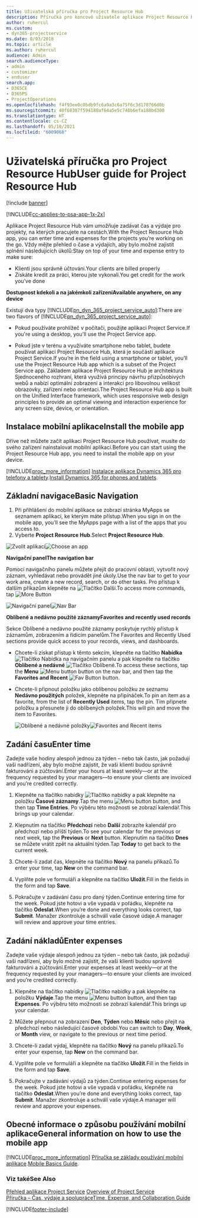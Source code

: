 ```yaml
---
title: Uživatelská příručka pro Project Resource Hub
description: Příručka pro koncové uživatele aplikace Project Resource Hub for Project Service
author: ruhercul
ms.custom:
- dyn365-projectservice
ms.date: 8/03/2018
ms.topic: article
ms.author: ruhercul
audience: Admin
search.audienceType:
- admin
- customizer
- enduser
search.app:
- D365CE
- D365PS
- ProjectOperations
ms.openlocfilehash: f4f93ee0c0bdb9fc6a9a3c6a75f6c3d178766d0b
ms.sourcegitcommit: 40f68387f594180af64a5e5c748b6efa188bd300
ms.translationtype: HT
ms.contentlocale: cs-CZ
ms.lasthandoff: 05/10/2021
ms.locfileid: "6009068"
---
```

# <a name="user-guide-for-project-resource-hub"></a><span data-ttu-id="a82cf-103">Uživatelská příručka pro Project Resource Hub</span><span class="sxs-lookup"><span data-stu-id="a82cf-103">User guide for Project Resource Hub</span></span>

[!include [banner](../includes/psa-now-project-operations.md)]

[!INCLUDE[cc-applies-to-psa-app-1x-2x](../includes/cc-applies-to-psa-app-1x-2x.md)]

<span data-ttu-id="a82cf-104">Aplikace Project Resource Hub vám umožňuje zadávat čas a výdaje pro projekty, na kterých pracujete na cestách.</span><span class="sxs-lookup"><span data-stu-id="a82cf-104">With the Project Resource Hub app, you can enter time and expenses for the projects you’re working on the go.</span></span> <span data-ttu-id="a82cf-105">Vždy mějte přehled o čase a výdajích, aby bylo možné zajistit splnění následujících úkolů:</span><span class="sxs-lookup"><span data-stu-id="a82cf-105">Stay on top of your time and expense entry to make sure:</span></span>

- <span data-ttu-id="a82cf-106">Klienti jsou správně účtováni.</span><span class="sxs-lookup"><span data-stu-id="a82cf-106">Your clients are billed properly</span></span>
- <span data-ttu-id="a82cf-107">Získáte kredit za práci, kterou jste vykonali.</span><span class="sxs-lookup"><span data-stu-id="a82cf-107">You get credit for the work you’ve done</span></span>

<span data-ttu-id="a82cf-108">**Dostupnost kdekoli a na jakémkoli zařízení**</span><span class="sxs-lookup"><span data-stu-id="a82cf-108">**Available anywhere, on any device**</span></span>

<span data-ttu-id="a82cf-109">Existují dva typy [!INCLUDE[pn_dyn_365_project_service_auto](../includes/pn-dyn-365-project-service-auto.md)]:</span><span class="sxs-lookup"><span data-stu-id="a82cf-109">There are two flavors of [!INCLUDE[pn_dyn_365_project_service_auto](../includes/pn-dyn-365-project-service-auto.md)]:</span></span> 

- <span data-ttu-id="a82cf-110">Pokud používáte prohlížeč v počítači, použijte aplikaci Project Service.</span><span class="sxs-lookup"><span data-stu-id="a82cf-110">If you're using a desktop, you'll use the Project Service app.</span></span> 

- <span data-ttu-id="a82cf-111">Pokud jste v terénu a využíváte smartphone nebo tablet, budete používat aplikaci Project Resource Hub, která je součástí aplikace Project Service.</span><span class="sxs-lookup"><span data-stu-id="a82cf-111">If you’re in the field using a smartphone or tablet, you’ll use the Project Resource Hub app which is a subset of the Project Service  app.</span></span> <span data-ttu-id="a82cf-112">Základem aplikace Project Resource Hub je architektura Sjednoceného rozhraní, která využívá principy návrhu přizpůsobivých webů a nabízí optimální zobrazení a interakci pro libovolnou velikost obrazovky, zařízení nebo orientaci.</span><span class="sxs-lookup"><span data-stu-id="a82cf-112">The Project Resource Hub app is built on the Unified Interface framework, which uses responsive web design principles to provide an optimal viewing and interaction experience for any screen size, device, or orientation.</span></span> 


## <a name="install-the-mobile-app"></a><span data-ttu-id="a82cf-113">Instalace mobilní aplikace</span><span class="sxs-lookup"><span data-stu-id="a82cf-113">Install the mobile app</span></span>
<span data-ttu-id="a82cf-114">Dříve než můžete začít aplikaci Project Resource Hub používat, musíte do svého zařízení nainstalovat mobilní aplikaci.</span><span class="sxs-lookup"><span data-stu-id="a82cf-114">Before you can start using the Project Resource Hub app, you need to install the mobile app on your device.</span></span> 

[!INCLUDE[proc_more_information](../includes/proc-more-information.md)] <span data-ttu-id="a82cf-115">[Instalace aplikace Dynamics 365 pro telefony a tablety](/dynamics365/mobile-app/install-dynamics-365-for-phones-and-tablets).</span><span class="sxs-lookup"><span data-stu-id="a82cf-115">[Install Dynamics 365 for phones and tablets](/dynamics365/mobile-app/install-dynamics-365-for-phones-and-tablets).</span></span>

## <a name="basic-navigation"></a><span data-ttu-id="a82cf-116">Základní navigace</span><span class="sxs-lookup"><span data-stu-id="a82cf-116">Basic Navigation</span></span>
1.  <span data-ttu-id="a82cf-117">Při přihlášení do mobilní aplikace se zobrazí stránka MyApps se seznamem aplikací, ke kterým máte přístup.</span><span class="sxs-lookup"><span data-stu-id="a82cf-117">When you sign in on the mobile app, you’ll see the MyApps page with a list of the apps that you access to.</span></span> 
2.  <span data-ttu-id="a82cf-118">Vyberte **Project Resource Hub**.</span><span class="sxs-lookup"><span data-stu-id="a82cf-118">Select **Project Resource Hub**.</span></span>

<span data-ttu-id="a82cf-119">![Zvolit aplikaci](media/chooseApp_1.png "Zvolit aplikaci")</span><span class="sxs-lookup"><span data-stu-id="a82cf-119">![Choose an app](media/chooseApp_1.png "Choose an app")</span></span>

<span data-ttu-id="a82cf-120">**Navigační panel**</span><span class="sxs-lookup"><span data-stu-id="a82cf-120">**The navigation bar**</span></span>

<span data-ttu-id="a82cf-121">Pomocí navigačního panelu můžete přejít do pracovní oblasti, vytvořit nový záznam, vyhledávat nebo provádět jiné úkoly.</span><span class="sxs-lookup"><span data-stu-id="a82cf-121">Use the nav bar to get to your work area, create a new record, search, or do other tasks.</span></span> <span data-ttu-id="a82cf-122">Pro přístup k dalším příkazům klepněte na ![Tlačítko Další](media/MoreButton.png "Tlačítko Další").</span><span class="sxs-lookup"><span data-stu-id="a82cf-122">To access more commands, tap ![More Button](media/MoreButton.png "More Button")</span></span>

<span data-ttu-id="a82cf-123">![Navigační panel](media/NavBar_2.png "Navigační panel")</span><span class="sxs-lookup"><span data-stu-id="a82cf-123">![Nav Bar](media/NavBar_2.png "Nav Bar")</span></span>

<span data-ttu-id="a82cf-124">**Oblíbené a nedávno použité záznamy**</span><span class="sxs-lookup"><span data-stu-id="a82cf-124">**Favorites and recently used records**</span></span>

<span data-ttu-id="a82cf-125">Sekce Oblíbené a nedávno použité záznamy poskytuje rychlý přístup k záznamům, zobrazením a řídicím panelům.</span><span class="sxs-lookup"><span data-stu-id="a82cf-125">The Favorites and Recently Used sections provide quick access to your records, views, and dashboards.</span></span> 

- <span data-ttu-id="a82cf-126">Chcete-li získat přístup k těmto sekcím, klepněte na tlačítko **Nabídka** ![Tlačítko Nabídka](media/MenuButton.png "Tlačítko nabídky") na navigačním panelu a pak klepněte na tlačítko **Oblíbené a nedávné** ![Tlačítko Oblíbené](media/FavButton.png "Tlačítko Fav").</span><span class="sxs-lookup"><span data-stu-id="a82cf-126">To access these sections, tap the **Menu** ![Menu button](media/MenuButton.png "Menu button") button on the nav bar, and then tap the **Favorites and Recent** ![Fav Button](media/FavButton.png "Fav Button") button.</span></span>

- <span data-ttu-id="a82cf-127">Chcete-li připnout položku jako oblíbenou položku ze seznamu **Nedávno použitých** položek, klepněte na připínáček.</span><span class="sxs-lookup"><span data-stu-id="a82cf-127">To pin an item as a favorite, from the list of **Recently Used** items, tap the pin.</span></span> <span data-ttu-id="a82cf-128">Tím připnete položku a přesunete ji do oblíbených položek.</span><span class="sxs-lookup"><span data-stu-id="a82cf-128">This will pin and move the item to Favorites.</span></span>

  <span data-ttu-id="a82cf-129">![Oblíbené a nedávné položky](media/Favs_3.png "Oblíbené a nedávné položky")</span><span class="sxs-lookup"><span data-stu-id="a82cf-129">![Favorites and Recent items](media/Favs_3.png "Favorites and Recent items")</span></span>
 
## <a name="enter-time"></a><span data-ttu-id="a82cf-130">Zadání času</span><span class="sxs-lookup"><span data-stu-id="a82cf-130">Enter time</span></span>
<span data-ttu-id="a82cf-131">Zadejte vaše hodiny alespoň jednou za týden – nebo tak často, jak požadují vaši nadřízení, aby bylo možné zajistit, že vaši klienti budou správně fakturováni a zúčtování.</span><span class="sxs-lookup"><span data-stu-id="a82cf-131">Enter your hours at least weekly—or at the frequency requested by your managers—to ensure your clients are invoiced and you’re credited correctly.</span></span>

1. <span data-ttu-id="a82cf-132">Klepněte na tlačítko nabídky ![Tlačítko nabídky](media/MenuButton.png "Tlačítko nabídky") a pak klepněte na položku **Časové záznamy**.</span><span class="sxs-lookup"><span data-stu-id="a82cf-132">Tap the menu ![Menu button](media/MenuButton.png "Menu button") button, and then tap **Time Entries**.</span></span> <span data-ttu-id="a82cf-133">Po výběru této možnosti se zobrazí kalendář.</span><span class="sxs-lookup"><span data-stu-id="a82cf-133">This brings up your calendar.</span></span>

2. <span data-ttu-id="a82cf-134">Klepnutím na tlačítko **Předchozí** nebo **Další** zobrazíte kalendář pro předchozí nebo příští týden.</span><span class="sxs-lookup"><span data-stu-id="a82cf-134">To see your calendar for the previous or next week, tap the **Previous** or **Next** button.</span></span> <span data-ttu-id="a82cf-135">Klepnutím na tlačítko **Dnes** se můžete vrátit zpět na aktuální týden.</span><span class="sxs-lookup"><span data-stu-id="a82cf-135">Tap **Today** to get back to the current week.</span></span>

3. <span data-ttu-id="a82cf-136">Chcete-li zadat čas, klepněte na tlačítko **Nový** na panelu příkazů.</span><span class="sxs-lookup"><span data-stu-id="a82cf-136">To enter your time, tap **New** on the command bar.</span></span> 

4. <span data-ttu-id="a82cf-137">Vyplňte pole ve formuláři a klepněte na tlačítko **Uložit**.</span><span class="sxs-lookup"><span data-stu-id="a82cf-137">Fill in the fields in the form and tap **Save**.</span></span>

5. <span data-ttu-id="a82cf-138">Pokračujte v zadávání času pro daný týden.</span><span class="sxs-lookup"><span data-stu-id="a82cf-138">Continue entering time for the week.</span></span> <span data-ttu-id="a82cf-139">Pokud jste hotovi a vše vypadá v pořádku, klepněte na tlačítko **Odeslat**.</span><span class="sxs-lookup"><span data-stu-id="a82cf-139">When you’re done and everything looks correct, tap **Submit**.</span></span> <span data-ttu-id="a82cf-140">Manažer zkontroluje a schválí vaše časové údaje.</span><span class="sxs-lookup"><span data-stu-id="a82cf-140">A manager will review and approve your time entries.</span></span>

## <a name="enter-expenses"></a><span data-ttu-id="a82cf-141">Zadání nákladů</span><span class="sxs-lookup"><span data-stu-id="a82cf-141">Enter expenses</span></span> 
<span data-ttu-id="a82cf-142">Zadejte vaše výdaje alespoň jednou za týden – nebo tak často, jak požadují vaši nadřízení, aby bylo možné zajistit, že vaši klienti budou správně fakturováni a zúčtování.</span><span class="sxs-lookup"><span data-stu-id="a82cf-142">Enter your expenses at least weekly—or at the frequency requested by your managers—to ensure your clients are invoiced and you’re credited correctly.</span></span>

1. <span data-ttu-id="a82cf-143">Klepněte na tlačítko nabídky ![Tlačítko nabídky](media/MenuButton.png "Tlačítko nabídky") a pak klepněte na položku **Výdaje**.</span><span class="sxs-lookup"><span data-stu-id="a82cf-143">Tap the menu ![Menu button](media/MenuButton.png "Menu button") button, and then tap **Expenses**.</span></span> <span data-ttu-id="a82cf-144">Po výběru této možnosti se zobrazí kalendář.</span><span class="sxs-lookup"><span data-stu-id="a82cf-144">This brings up your calendar.</span></span>

2. <span data-ttu-id="a82cf-145">Můžete přepnout na zobrazení **Den**, **Týden** nebo **Měsíc** nebo přejít na předchozí nebo následující časové období.</span><span class="sxs-lookup"><span data-stu-id="a82cf-145">You can switch to **Day**, **Week**, or **Month** view, or navigate to the previous or next time period.</span></span> 

3. <span data-ttu-id="a82cf-146">Chcete-li zadat výdaj, klepněte na tlačítko **Nový** na panelu příkazů.</span><span class="sxs-lookup"><span data-stu-id="a82cf-146">To enter your expense, tap **New** on the command bar.</span></span> 

4. <span data-ttu-id="a82cf-147">Vyplňte pole ve formuláři a klepněte na tlačítko **Uložit**.</span><span class="sxs-lookup"><span data-stu-id="a82cf-147">Fill in the fields in the form and tap **Save**.</span></span>

5. <span data-ttu-id="a82cf-148">Pokračujte v zadávání výdajů za týden.</span><span class="sxs-lookup"><span data-stu-id="a82cf-148">Continue entering expenses for the week.</span></span> <span data-ttu-id="a82cf-149">Pokud jste hotovi a vše vypadá v pořádku, klepněte na tlačítko **Odeslat**.</span><span class="sxs-lookup"><span data-stu-id="a82cf-149">When you’re done and everything looks correct, tap **Submit**.</span></span> <span data-ttu-id="a82cf-150">Manažer zkontroluje a schválí vaše výdaje.</span><span class="sxs-lookup"><span data-stu-id="a82cf-150">A manager will review and approve your expenses.</span></span>

## <a name="general-information-on-how-to-use-the-mobile-app"></a><span data-ttu-id="a82cf-151">Obecné informace o způsobu používání mobilní aplikace</span><span class="sxs-lookup"><span data-stu-id="a82cf-151">General information on how to use the mobile app</span></span> 
[!INCLUDE[proc_more_information](../includes/proc-more-information.md)] <span data-ttu-id="a82cf-152">[Příručka se základy používání mobilní aplikace](/dynamics365/mobile-app/dynamics-365-phones-tablets-users-guide).</span><span class="sxs-lookup"><span data-stu-id="a82cf-152">[Mobile Basics Guide](/dynamics365/mobile-app/dynamics-365-phones-tablets-users-guide).</span></span>

### <a name="see-also"></a><span data-ttu-id="a82cf-153">Viz také</span><span class="sxs-lookup"><span data-stu-id="a82cf-153">See Also</span></span>  
 <span data-ttu-id="a82cf-154">[Přehled aplikace Project Service](../psa/overview.md) </span><span class="sxs-lookup"><span data-stu-id="a82cf-154">[Overview of Project Service](../psa/overview.md) </span></span>  
 [<span data-ttu-id="a82cf-155">Příručka – Čas, výdaje a spolupráce</span><span class="sxs-lookup"><span data-stu-id="a82cf-155">Time, Expense, and Collaboration Guide</span></span>](../psa/time-expense-collaboration-guide.md)   
 


[!INCLUDE[footer-include](../includes/footer-banner.md)]